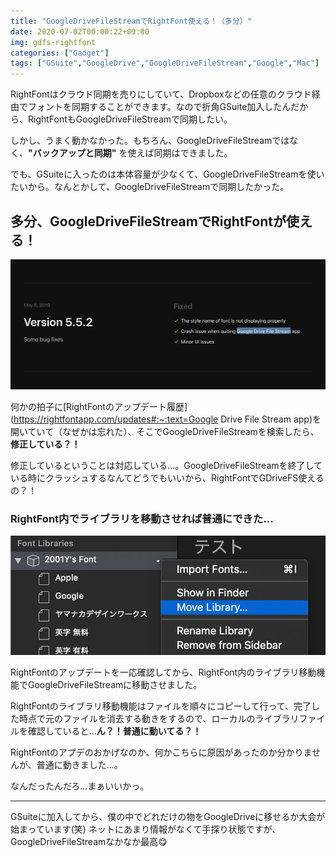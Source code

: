 ```yaml
---
title: "GoogleDriveFileStreamでRightFont使える！（多分）"
date: 2020-07-02T00:00:22+09:00
img: gdfs-rightfont
categories: ["Gadget"]
tags: ["GSuite","GoogleDrive","GoogleDriveFileStream","Google","Mac"]
---
```


RightFontはクラウド同期を売りにしていて、Dropboxなどの任意のクラウド経由でフォントを同期することができます。なので折角GSuite加入したんだから、RightFontもGoogleDriveFileStreamで同期したい。

しかし、うまく動かなかった。もちろん、GoogleDriveFileStreamではなく、**"バックアップと同期"** を使えば同期はできました。

でも、GSuiteに入ったのは本体容量が少なくて、GoogleDriveFileStreamを使いたいから。なんとかして、GoogleDriveFileStreamで同期したかった。

## 多分、GoogleDriveFileStreamでRightFontが使える！

![](../../../images/gdfs-rightfont-1.jpg)

何かの拍子に[RightFontのアップデート履歴](https://rightfontapp.com/updates#:~:text=Google Drive File Stream app)を開いていて（なぜかは忘れた）、そこでGoogleDriveFileStreamを検索したら、**修正している？！**

修正しているということは対応している...。GoogleDriveFileStreamを終了している時にクラッシュするなんてどうでもいいから、RightFontでGDriveFS使えるの？！

### RightFont内でライブラリを移動させれば普通にできた...

![](../../../images/gdfs-rightfont-2.jpg)

RightFontのアップデートを一応確認してから、RightFont内のライブラリ移動機能でGoogleDriveFileStreamに移動させました。

RightFontのライブラリ移動機能はファイルを順々にコピーして行って、完了した時点で元のファイルを消去する動きをするので、ローカルのライブラリファイルを確認していると...**ん？！普通に動いてる？！**

RightFontのアプデのおかげなのか、何かこちらに原因があったのか分かりませんが、普通に動きました...。

なんだったんだろ...まぁいいかっ。

***

GSuiteに加入してから、僕の中でどれだけの物をGoogleDriveに移せるか大会が始まっています(笑) ネットにあまり情報がなくて手探り状態ですが、GoogleDriveFileStreamなかなか最高😋